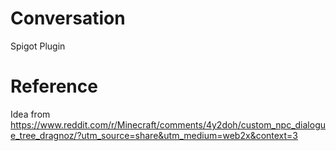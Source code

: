 # Conversation
Spigot Plugin

# Reference
Idea from https://www.reddit.com/r/Minecraft/comments/4y2doh/custom_npc_dialogue_tree_dragnoz/?utm_source=share&utm_medium=web2x&context=3
